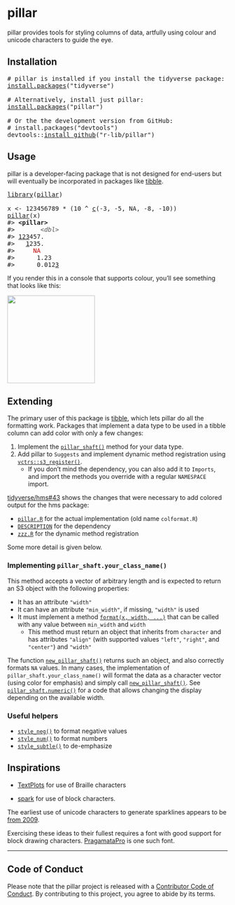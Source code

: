 
<!-- README.md is generated from README.Rmd on GitHub Actions: do not edit by hand -->

# pillar

pillar provides tools for styling columns of data, artfully using colour and unicode characters to guide the eye.

## Installation

<pre class='chroma'>
<span class='c'># pillar is installed if you install the tidyverse package:</span>
<span class='nf'><a href='https://rdrr.io/r/utils/install.packages.html'>install.packages</a></span><span class='o'>(</span><span class='s'>"tidyverse"</span><span class='o'>)</span>

<span class='c'># Alternatively, install just pillar:</span>
<span class='nf'><a href='https://rdrr.io/r/utils/install.packages.html'>install.packages</a></span><span class='o'>(</span><span class='s'>"pillar"</span><span class='o'>)</span>

<span class='c'># Or the the development version from GitHub:</span>
<span class='c'># install.packages("devtools")</span>
<span class='nf'>devtools</span><span class='nf'>::</span><span class='nf'><a href='https://devtools.r-lib.org//reference/remote-reexports.html'>install_github</a></span><span class='o'>(</span><span class='s'>"r-lib/pillar"</span><span class='o'>)</span></pre>

## Usage

pillar is a developer-facing package that is not designed for end-users but will eventually be incorporated in packages like [tibble](https://tibble.tidyverse.org/).

<pre class='chroma'>
<span class='kr'><a href='https://rdrr.io/r/base/library.html'>library</a></span><span class='o'>(</span><span class='nv'><a href='https://pillar.r-lib.org/'>pillar</a></span><span class='o'>)</span>

<span class='nv'>x</span> <span class='o'>&lt;-</span> <span class='m'>123456789</span> <span class='o'>*</span> <span class='o'>(</span><span class='m'>10</span> <span class='o'>^</span> <span class='nf'><a href='https://rdrr.io/r/base/c.html'>c</a></span><span class='o'>(</span><span class='o'>-</span><span class='m'>3</span>, <span class='o'>-</span><span class='m'>5</span>, <span class='kc'>NA</span>, <span class='o'>-</span><span class='m'>8</span>, <span class='o'>-</span><span class='m'>10</span><span class='o'>)</span><span class='o'>)</span>
<span class='nf'><a href='https://pillar.r-lib.org/reference/pillar.html'>pillar</a></span><span class='o'>(</span><span class='nv'>x</span><span class='o'>)</span>
<span class='c'>#&gt; <span style='font-weight: bold;'>&lt;pillar&gt;</span></span>
<span class='c'>#&gt;       <span style='color: #555555;font-style: italic;'>&lt;dbl&gt;</span></span>
<span class='c'>#&gt; <span style='text-decoration: underline;'>123</span><span>457.    </span></span>
<span class='c'>#&gt;   <span style='text-decoration: underline;'>1</span><span>235.    </span></span>
<span class='c'>#&gt;     <span style='color: #BB0000;'>NA</span><span>     </span></span>
<span class='c'>#&gt;      1.23  </span>
<span class='c'>#&gt;      0.012<span style='text-decoration: underline;'>3</span></span></pre>

If you render this in a console that supports colour, you’ll see something that looks like this:

<img src="man/figures/colours.png" width="200px" />

## Extending

The primary user of this package is [tibble](https://github.com/tidyverse/tibble), which lets pillar do all the formatting work. Packages that implement a data type to be used in a tibble column can add color with only a few changes:

1.  Implement the [`pillar_shaft()`](https://pillar.r-lib.org/reference/pillar_shaft.html) method for your data type.
2.  Add pillar to `Suggests` and implement dynamic method registration using [`vctrs::s3_register()`](https://vctrs.r-lib.org/reference/s3_register.html).
    -   If you don’t mind the dependency, you can also add it to `Imports`, and import the methods you override with a regular `NAMESPACE` import.

[tidyverse/hms\#43](https://github.com/tidyverse/hms/pull/43) shows the changes that were necessary to add colored output for the hms package:

-   [`pillar.R`](https://github.com/tidyverse/hms/pull/43/files#diff-a63dd6b1da682a8549d03475ac91cdcf) for the actual implementation (old name `colformat.R`)
-   [`DESCRIPTION`](https://github.com/tidyverse/hms/pull/43/files#diff-35ba4a2677442e210c23a00a5601aba3) for the dependency
-   [`zzz.R`](https://github.com/tidyverse/hms/pull/43/files#diff-e549505eb95036528ca3b125f62915a6) for the dynamic method registration

Some more detail is given below.

### Implementing `pillar_shaft.your_class_name()`

This method accepts a vector of arbitrary length and is expected to return an S3 object with the following properties:

-   It has an attribute `"width"`
-   It can have an attribute `"min_width"`, if missing, `"width"` is used
-   It must implement a method [`format(x, width, ...)`](https://rdrr.io/r/base/format.html) that can be called with any value between `min_width` and `width`
    -   This method must return an object that inherits from `character` and has attributes `"align"` (with supported values `"left"`, `"right"`, and `"center"`) and `"width"`

The function [`new_pillar_shaft()`](https://pillar.r-lib.org/reference/new_pillar_shaft.html) returns such an object, and also correctly formats `NA` values. In many cases, the implementation of `pillar_shaft.your_class_name()` will format the data as a character vector (using color for emphasis) and simply call [`new_pillar_shaft()`](https://pillar.r-lib.org/reference/new_pillar_shaft.html). See [`pillar_shaft.numeric()`](https://pillar.r-lib.org/reference/pillar_shaft.html) for a code that allows changing the display depending on the available width.

### Useful helpers

-   [`style_neg()`](https://pillar.r-lib.org/reference/style_subtle.html) to format negative values
-   [`style_num()`](https://pillar.r-lib.org/reference/style_subtle.html) to format numbers
-   [`style_subtle()`](https://pillar.r-lib.org/reference/style_subtle.html) to de-emphasize

## Inspirations

-   [TextPlots](https://github.com/sunetos/TextPlots.jl) for use of Braille characters

-   [spark](https://github.com/holman/spark) for use of block characters.

The earliest use of unicode characters to generate sparklines appears to be [from 2009](https://blog.jonudell.net/2009/01/13/fuel-prices-and-pageviews/).

Exercising these ideas to their fullest requires a font with good support for block drawing characters. [PragamataPro](https://fsd.it/shop/fonts/pragmatapro/) is one such font.

------------------------------------------------------------------------

## Code of Conduct

Please note that the pillar project is released with a [Contributor Code of Conduct](https://pillar.r-lib.org/CODE_OF_CONDUCT.html). By contributing to this project, you agree to abide by its terms.
